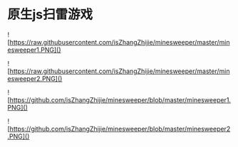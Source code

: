 # 原生js扫雷游戏

![https://raw.githubusercontent.com/isZhangZhijie/minesweeper/master/minesweeper1.PNG]()

![https://raw.githubusercontent.com/isZhangZhijie/minesweeper/master/minesweeper2.PNG]()



![https://github.com/isZhangZhijie/minesweeper/blob/master/minesweeper1.PNG]()

![https://github.com/isZhangZhijie/minesweeper/blob/master/minesweeper2.PNG]()